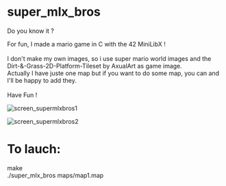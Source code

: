 # super_mlx_bros
Do you know it ?

For fun, I made a mario game in C with the 42 MiniLibX !\
\
I don't make my own images, so i use super mario world images and the Dirt-&-Grass-2D-Platform-Tileset by AxualArt as game image.
\
Actually I have juste one map but if you want to do some map, you can and I'll be happy to add they. \
\
Have Fun ! 


![screen_supermlxbros1](https://user-images.githubusercontent.com/96475943/186989139-9265d14c-e919-4453-a61f-59a4629f2f71.png)

![screen_supermlxbros2](https://user-images.githubusercontent.com/96475943/186989491-5098df51-c77f-4fb6-b78a-76d7239e10ef.png)

# To lauch:
make \
./super_mlx_bros maps/map1.map
